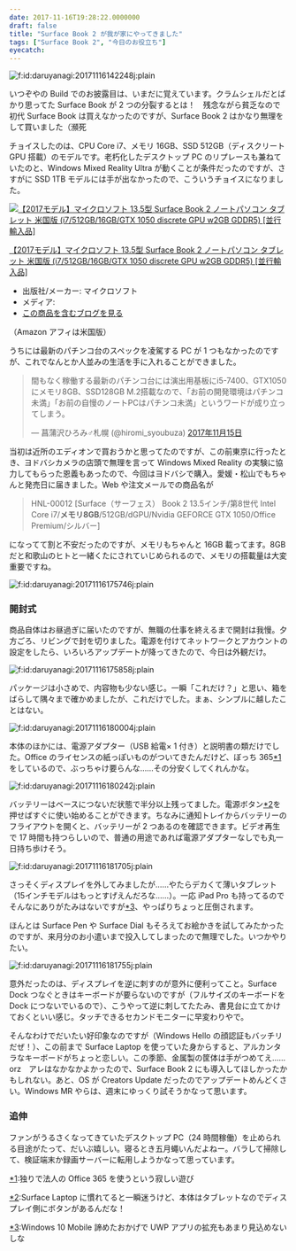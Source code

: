 ```yaml
---
date: 2017-11-16T19:28:22.0000000
draft: false
title: "Surface Book 2 が我が家にやってきました"
tags: ["Surface Book 2", "今日のお役立ち"]
eyecatch: 
---
```

<p><span itemscope itemtype="http://schema.org/Photograph"><img src="20171116142248.jpg" alt="f:id:daruyanagi:20171116142248j:plain" title="f:id:daruyanagi:20171116142248j:plain" class="hatena-fotolife" itemprop="image"></span></p><p>いつぞやの Build でのお披露目は、いまだに覚えています。クラムシェルだとばかり思ってた Surface Book が 2 つの分裂するとは！　残念ながら貧乏なので初代 Surface Book は買えなかったのですが、Surface Book 2 はかなり無理をして買いました（瀕死</p><p>チョイスしたのは、CPU Core i7、メモリ 16GB、SSD 512GB（ディスクリート GPU 搭載）のモデルです。老朽化したデスクトップ PC のリプレースも兼ねていたのと、Windows Mixed Reality Ultra が動くことが条件だったのですが、さすがに SSD 1TB モデルには手が出なかったので、こういうチョイスになりました。</p><p><div class="hatena-asin-detail"><a href="http://www.amazon.co.jp/exec/obidos/ASIN/B076LJ1T48/bestylesnet-22/"><img src="https://images-fe.ssl-images-amazon.com/images/I/412Lvw-114L._SL160_.jpg" class="hatena-asin-detail-image" alt="【2017モデル】マイクロソフト 13.5型 Surface Book 2 ノートパソコン タブレット 米国版 (i7/512GB/16GB/GTX 1050 discrete GPU w2GB GDDR5) [並行輸入品]" title="【2017モデル】マイクロソフト 13.5型 Surface Book 2 ノートパソコン タブレット 米国版 (i7/512GB/16GB/GTX 1050 discrete GPU w2GB GDDR5) [並行輸入品]"></a><div class="hatena-asin-detail-info"><p class="hatena-asin-detail-title"><a href="http://www.amazon.co.jp/exec/obidos/ASIN/B076LJ1T48/bestylesnet-22/">【2017モデル】マイクロソフト 13.5型 Surface Book 2 ノートパソコン タブレット 米国版 (i7/512GB/16GB/GTX 1050 discrete GPU w2GB GDDR5) [並行輸入品]</a></p><ul><li><span class="hatena-asin-detail-label">出版社/メーカー:</span> マイクロソフト</li><li><span class="hatena-asin-detail-label">メディア:</span> </li><li><a href="http://d.hatena.ne.jp/asin/B076LJ1T48/bestylesnet-22" target="_blank">この商品を含むブログを見る</a></li></ul></div><div class="hatena-asin-detail-foot"></div></div></p><p>（Amazon アフィは米国版）</p><p>うちには最新のパチンコ台のスペックを凌駕する PC が 1 つもなかったのですが、これでなんとか人並みの生活を手に入れることができました。</p><p><blockquote class="twitter-tweet" data-lang="ja"><p lang="ja" dir="ltr">間もなく稼働する最新のパチンコ台には演出用基板にi5-7400、GTX1050 にメモリ8GB、SSD128GB M.2搭載なので、「お前の開発環境はパチンコ未満」「お前の自慢のノートPCはパチンコ未満」というワードが成り立ってしまう。</p>&mdash; 菖蒲沢ひろみ♂札幌 (@hiromi_syoubuza) <a href="https://twitter.com/hiromi_syoubuza/status/930918975482949632?ref_src=twsrc%5Etfw">2017年11月15日</a></blockquote><script async src="https://platform.twitter.com/widgets.js" charset="utf-8"></script></p><p>当初は近所のエディオンで買おうかと思ってたのですが、この前東京に行ったとき、ヨドバシカメラの店頭で無理を言って Windows Mixed Reality の実験に協力してもらった恩義もあったので、今回はヨドバシで購入。愛媛・松山でもちゃんと発売日に届きました。Web や注文メールでの商品名が</p>

<blockquote>
<p>HNL-00012 [Surface（サーフェス） Book 2 13.5インチ/第8世代 Intel Core i7/<b>メモリ8GB</b>/512GB/dGPU/Nvidia GEFORCE GTX 1050/Office Premium/シルバー]</p>

</blockquote>
<p>になってて割と不安だったのですが、メモリもちゃんと 16GB 載ってます。8GB だと和歌山のヒトと一緒くたにされていじめられるので、メモリの搭載量は大変重要ですね。</p><p><span itemscope itemtype="http://schema.org/Photograph"><img src="20171116175746.jpg" alt="f:id:daruyanagi:20171116175746j:plain" title="f:id:daruyanagi:20171116175746j:plain" class="hatena-fotolife" itemprop="image"></span><br />
</p>

<div class="section">
<h3>開封式</h3>
<p>商品自体はお昼過ぎに届いたのですが、無職の仕事を終えるまで開封は我慢。夕方ごろ、リビングで封を切りました。電源を付けてネットワークとアカウントの設定をしたら、いろいろアップデートが降ってきたので、今日は外観だけ。</p><p><span itemscope itemtype="http://schema.org/Photograph"><img src="20171116175858.jpg" alt="f:id:daruyanagi:20171116175858j:plain" title="f:id:daruyanagi:20171116175858j:plain" class="hatena-fotolife" itemprop="image"></span></p><p>パッケージは小さめで、内容物も少ない感じ。一瞬「これだけ？」と思い、箱をばらして隅々まで確かめましたが、これだけでした。まぁ、シンプルに越したことはない。</p><p><span itemscope itemtype="http://schema.org/Photograph"><img src="20171116180004.jpg" alt="f:id:daruyanagi:20171116180004j:plain" title="f:id:daruyanagi:20171116180004j:plain" class="hatena-fotolife" itemprop="image"></span></p><p>本体のほかには、電源アダプター（USB 給電× 1 付き）と説明書の類だけでした。Office のライセンスの紙っぽいものがついてきたんだけど、ぼっち 365<a href="#f-72f71b63" name="fn-72f71b63" title="独りで法人の Office 365 を使うという寂しい遊び">*1</a>をしているので、ぶっちゃけ要らんな……その分安くしてくれんかな。</p><p><span itemscope itemtype="http://schema.org/Photograph"><img src="20171116180242.jpg" alt="f:id:daruyanagi:20171116180242j:plain" title="f:id:daruyanagi:20171116180242j:plain" class="hatena-fotolife" itemprop="image"></span></p><p>バッテリーはベースにつないだ状態で半分以上残ってました。電源ボタン<a href="#f-1972820f" name="fn-1972820f" title="Surface Laptop に慣れてると一瞬迷うけど、本体はタブレットなのでディスプレイ側にボタンがあるんだな！">*2</a>を押せばすぐに使い始めることができます。ちなみに通知トレイからバッテリーのフライアウトを開くと、バッテリーが 2 つあるのを確認できます。ビデオ再生で 17 時間も持つらしいので、普通の用途であれば電源アダプターなしでも丸一日持ち歩けそう。</p><p><span itemscope itemtype="http://schema.org/Photograph"><img src="20171116181705.jpg" alt="f:id:daruyanagi:20171116181705j:plain" title="f:id:daruyanagi:20171116181705j:plain" class="hatena-fotolife" itemprop="image"></span></p><p>さっそくディスプレイを外してみましたが……やたらデカくて薄いタブレット（15インチモデルはもっとすげえんだろな……）。一応 iPad Pro も持ってるのでそんなにありがたみはないですが<a href="#f-5bb6442b" name="fn-5bb6442b" title="Windows 10 Mobile 諦めたおかげで UWP アプリの拡充もあまり見込めないしな">*3</a>、やっぱりちょっと圧倒されます。</p><p>ほんとは Surface Pen や Surface Dial もそろえてお絵かきを試してみたかったのですが、来月分のお小遣いまで投入してしまったので無理でした。いつかやりたい。</p><p><span itemscope itemtype="http://schema.org/Photograph"><img src="20171116181755.jpg" alt="f:id:daruyanagi:20171116181755j:plain" title="f:id:daruyanagi:20171116181755j:plain" class="hatena-fotolife" itemprop="image"></span></p><p>意外だったのは、ディスプレイを逆に刺すのが意外に便利ってこと。Surface Dock つなぐときはキーボードが要らないのですが（フルサイズのキーボードを Dock につないでいるので）、こうやって逆に刺してたたみ、書見台に立てかけておくといい感じ。タッチできるセカンドモニターに早変わりやで。</p><p>そんなわけでだいたい好印象なのですが（Windows Hello の顔認証もバッチリだぜ！）、この前まで Surface Laptop を使っていた身からすると、アルカンタラなキーボードがちょっと恋しい。この季節、金属製の筐体は手がつめてえ……orz　アレはなかなかよかったので、Surface Book 2 にも導入してほしかったかもしれない。あと、OS が Creators Update だったのでアップデートめんどくさい。Windows MR やらは、週末にゆっくり試そうかなって思います。</p>

</div>
<div class="section">
<h3>追伸</h3>
<p>ファンがうるさくなってきていたデスクトップ PC（24 時間稼働）を止められる目途がたって、だいぶ嬉しい。寝るとき五月蠅いんだよねー。バラして掃除して、検証端末か録画サーバーに転用しようかなって思っています。</p>

</div><div class="footnote">
<p class="footnote"><a href="#fn-72f71b63" name="f-72f71b63" class="footnote-number">*1</a><span class="footnote-delimiter">:</span><span class="footnote-text">独りで法人の Office 365 を使うという寂しい遊び</span></p>
<p class="footnote"><a href="#fn-1972820f" name="f-1972820f" class="footnote-number">*2</a><span class="footnote-delimiter">:</span><span class="footnote-text">Surface Laptop に慣れてると一瞬迷うけど、本体はタブレットなのでディスプレイ側にボタンがあるんだな！</span></p>
<p class="footnote"><a href="#fn-5bb6442b" name="f-5bb6442b" class="footnote-number">*3</a><span class="footnote-delimiter">:</span><span class="footnote-text">Windows 10 Mobile 諦めたおかげで UWP アプリの拡充もあまり見込めないしな</span></p>
</div>